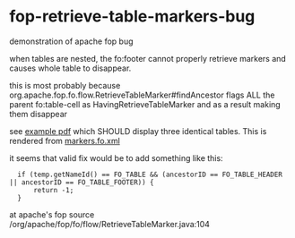 # fop-retrieve-table-markers-bug
demonstration of apache fop bug

when tables are nested, the fo:footer cannot properly retrieve markers and causes whole table to disappear.

this is most probably because org.apache.fop.fo.flow.RetrieveTableMarker#findAncestor 
flags ALL the parent fo:table-cell as HavingRetrieveTableMarker and as a result making them disappear

see [example pdf](result.pdf) which SHOULD display three identical tables. 
This is rendered from [markers.fo.xml](src/eu/jgwozdz/fop/markers.fo.xml)

it seems that valid fix would be to add something like this:

```
  if (temp.getNameId() == FO_TABLE && (ancestorID == FO_TABLE_HEADER || ancestorID == FO_TABLE_FOOTER)) {
      return -1;
  }
```
at apache's fop source /org/apache/fop/fo/flow/RetrieveTableMarker.java:104 
